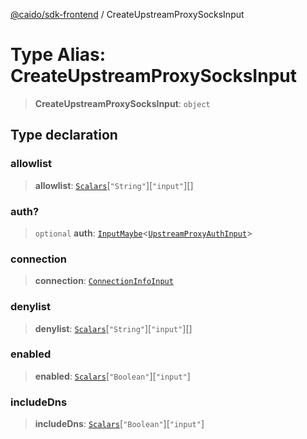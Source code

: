 [@caido/sdk-frontend](../index.md) / CreateUpstreamProxySocksInput

# Type Alias: CreateUpstreamProxySocksInput

> **CreateUpstreamProxySocksInput**: `object`

## Type declaration

### allowlist

> **allowlist**: [`Scalars`](Scalars.md)\[`"String"`\]\[`"input"`\][]

### auth?

> `optional` **auth**: [`InputMaybe`](InputMaybe.md)\<[`UpstreamProxyAuthInput`](UpstreamProxyAuthInput.md)\>

### connection

> **connection**: [`ConnectionInfoInput`](ConnectionInfoInput.md)

### denylist

> **denylist**: [`Scalars`](Scalars.md)\[`"String"`\]\[`"input"`\][]

### enabled

> **enabled**: [`Scalars`](Scalars.md)\[`"Boolean"`\]\[`"input"`\]

### includeDns

> **includeDns**: [`Scalars`](Scalars.md)\[`"Boolean"`\]\[`"input"`\]
